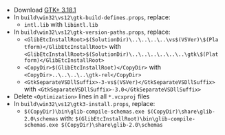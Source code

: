  * Download [GTK+ 3.18.1](http://ftp.acc.umu.se/pub/GNOME/sources/gtk+/3.18/gtk+-3.18.1.tar.xz)
 * In `build\win32\vs12\gtk-build-defines.props`, replace:
	* `intl.lib` with `libintl.lib`
 * In `build\win32\vs12\gtk-version-paths.props`, replace:
	* `<GlibEtcInstallRoot>$(SolutionDir)\..\..\..\..\vs$(VSVer)\$(Platform)</GlibEtcInstallRoot>` with
`<GlibEtcInstallRoot>$(SolutionDir)\..\..\..\..\..\..\gtk\$(Platform)</GlibEtcInstallRoot>`
	* `<CopyDir>$(GlibEtcInstallRoot)</CopyDir>` with
`<CopyDir>..\..\..\..\gtk-rel</CopyDir>`
	* `<GtkSeparateVSDllSuffix>-3-vs$(VSVer)</GtkSeparateVSDllSuffix>` with
`<GtkSeparateVSDllSuffix>-3.0</GtkSeparateVSDllSuffix>`
 * Delete `<Optimization>` lines in all `*.vcxproj` files
 * In `build\win32\vs12\gtk3-install.props`, replace:
 	* `$(CopyDir)\bin\glib-compile-schemas.exe $(CopyDir)\share\glib-2.0\schemas` with:
`$(GlibEtcInstallRoot)\bin\glib-compile-schemas.exe $(CopyDir)\share\glib-2.0\schemas`
